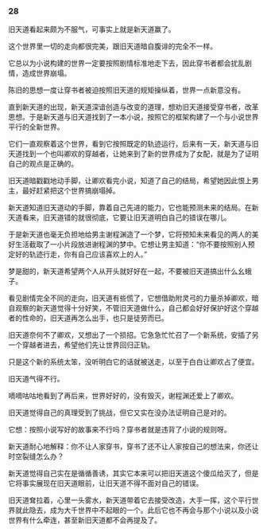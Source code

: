 ### 28

旧天道看起来颇为不服气，可事实上就是新天道赢了。

这个世界里一切的走向都很完美，跟旧天道暗自腹诽的完全不一样。

它总以为小说构建的世界一定要按照剧情标准地走下去，因此穿书者都会扰乱剧情，造成世界崩塌。

陈旧的思想一度让穿书者被迫按照旧天道的规矩操纵着，世界一点新意没有。

直到新天道的出现，新天道深谙创造与改变的道理，想劝旧天道接受穿书者，改革思想。于是新天道与旧天道找到了一本小说，按照它的框架构建了一个与小说世界平行的全新世界。

它们一直观察着这个世界，看到它按照既定的轨迹运行，后来有一天，新天道与旧天道找到一个也叫卿欢的穿越者，让她来到了新的世界成为了女配，就是为了证明自己的观点是正确的。

旧天道暗戳戳地动手脚，让卿欢看完小说，知道了自己的结局，希望她因此恨上男主，最好赶紧把这个世界搞崩塌掉。

新天道知道旧天道动的手脚，靠着自己先进的能力，它也能预测未来的结局。在新天道看来，旧天道错的就很彻底，它要让旧天道明白自己的错误在哪儿。

于是新天道也毫无负担地给男主谢程渊造了一个梦，它将预知未来看见的两人的美好生活截取了一小片段放进谢程渊的梦中。它想让男主知道：“你不要按照别人预定好的轨迹行走，你有自己应该喜欢上的人。”

梦是甜的，新天道希望两个人从开头就好好在一起，不要被旧天道搞出什么幺蛾子。

看见剧情完全不同的走向，旧天道有些慌了，它想借助附灵弓的力量杀掉卿欢，暗自观察的新天道觉得十分好笑，不管旧天道做什么，自己都会好好保护好这个穿越者的性命的，旧天道再怎么出手，也只是徒劳而已。

旧天道奈何不了卿欢，又想出了一个损招。它急急忙忙召了一个新系统，安插了另一个穿越者进去，希望他们先让世界回归正轨。

只是这个新的系统太笨，没听明白它的话就被送走，以至于白白让卿欢占了便宜。

旧天道气得不行。

嘀嘀咕咕地看到了再后来，世界好好的，没有毁灭，谢程渊还爱上了卿欢。

旧天道觉得自己的真理受到了挑战，但它又实在没办法证明自己是对的。

它想：按照小说写好的故事来不行吗？穿书者就是违背了小说的规则呀。

新天道耐心地解释：你不让人家穿书，穿书了还不让人家按自己的想法来，你还让时空裂缝怎么办？

新天道觉得自己实在是循循善诱，其实它本来可以把旧天道这个傻瓜给灭了，但是它将事实展现在旧天道眼前，让旧天道不得不面对自己的错误。

旧天道耷拉着，心里一头雾水，新天道带着它去接受改造，大手一挥，这个平行世界就此隐去，成为大千世界中不起眼的一个。此后它也不再会与那个小说以及小说世界有什么牵连，甚至新旧天道都不会再提及了。